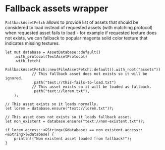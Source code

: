 # Fallback assets wrapper

`FallbackAssetFetch` allows to provide list of assets that should be considered
to load instead of requested assets (with matching protocol) when requested asset
fails to load - for example if requested texture does not exists, we can fallback
to popular magenta solid color texture that indicates missing textures.

```rust,ignore
let mut database = AssetDatabase::default()
    .with_protocol(TextAssetProtocol)
    .with_fetch(
        FallbackAssetFetch::new(FileAssetFetch::default().with_root("assets"))
            // This fallback asset does not exists so it will be ignored.
            .path("text://this-fails-to-load.txt")
            // This asset exists so it will be loaded as fallback.
            .path("text://lorem.txt"),
    );

// This asset exists so it loads normally.
let lorem = database.ensure("text://lorem.txt")?;

// This asset does not exists so it loads fallback asset.
let non_existent = database.ensure("text://non-existent.txt")?;

if lorem.access::<&String>(&database) == non_existent.access::<&String>(&database) {
    println!("Non existent asset loaded from fallback!");
}
```
